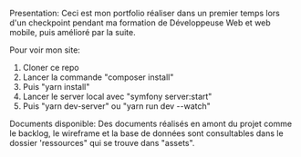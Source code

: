 Presentation:
Ceci est mon portfolio réaliser dans un premier temps lors d'un checkpoint pendant ma formation de Développeuse Web et web mobile, puis amélioré par la suite.

Pour voir mon site:
1. Cloner ce repo
2. Lancer la commande "composer install"
3. Puis "yarn install"
4. Lancer le server local avec "symfony server:start"
5. Puis "yarn dev-server" ou "yarn run dev --watch"

Documents disponible:
Des documents réalisés en amont du projet comme le backlog, le wireframe et la base de données sont consultables dans le dossier 'ressources" qui se trouve dans "assets".
